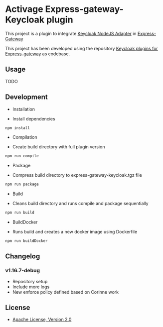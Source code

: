 # Activage Express-gateway-Keycloak plugin

This project is a plugin to integrate [Keycloak NodeJS Adapter](https://github.com/keycloak/keycloak-nodejs-connect/) in [Express-Gateway](https://www.express-gateway.io/)

This project has been developed using the repository [Keycloak plugins for Express-gateway](https://github.com/gitfish/express-gateway-keycloak) as codebase.

## Usage

TODO

## Development

* Installation
- Install dependencies

```bash
npm install
```

* Compilation
- Create build directory with full plugin version

```bash
npm run compile
``` 

* Package
- Compress build directory to express-gateway-keycloak.tgz file

```bash
npm run package
``` 

* Build
- Cleans build directory and runs compile and package sequentially 

```bash
npm run build
``` 

* BuildDocker
- Runs build and creates a new docker image using Dockerfile

```bash
npm run buildDocker
``` 

## Changelog

### v1.16.7-debug
- Repository setup
- Include more logs
- New enforce policy defined based on Corinne work


## License

* [Apache License, Version 2.0](https://www.apache.org/licenses/LICENSE-2.0)